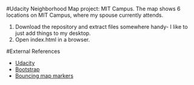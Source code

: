 #Udacity Neighborhood Map project: MIT Campus.
The map shows 6 locations on MIT Campus, where my spouse currently attends.

1. Download the repository and extract files somewhere handy- I like to just add things to my desktop.
2. Open index.html in a browser.
 
#External References
- [Udacity](https://discussions.udacity.com/t/map-project-responsive/208857)
- [Bootstrap](https://startbootstrap.com/template-overviews/simple-sidebar)
- [Bouncing map markers](https://developers.google.com/maps/documentation/javascript/examples/marker-animations)
